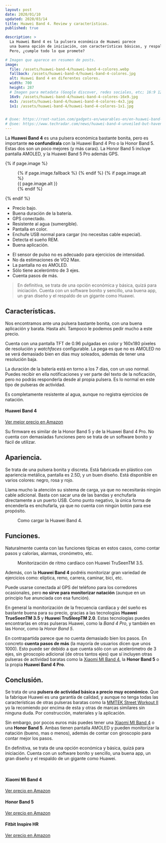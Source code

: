 ```yaml
---
layout: post
date: 2020/01/10
updated: 2020/03/14
title: Huawei Band 4. Review y características.
published: true

description: >
  La Huawei Band 4 es la pulsera económica de Huawei parece 
  una buena opción de iniciación, con características básicas, y respaldada por una gran marca. 
  Pero, ¿cumple todo lo que promete?

# Imagen que aparece en resumen de posts.
image: 
  file: /assets/huawei-band-4/huawei-band-4-colores.webp
  fallback: /assets/huawei-band-4/huawei-band-4-colores.jpg
  alt: Huawei Band 4 en diferentes colores.
  width: 700
  height: 287
  # Imagen para metadata (Google discover, redes sociales, etc; 16:9 1200x675 | 4:3 1200x900, 1100x825 | 1:1 1000x100, 900x900)
  16x9: /assets/huawei-band-4/huawei-band-4-colores-16x9.jpg
  4x3: /assets/huawei-band-4/huawei-band-4-colores-4x3.jpg
  1x1: /assets/huawei-band-4/huawei-band-4-colores-1x1.jpg


# @see: https://root-nation.com/gadgets-en/wearables-en/en-huawei-band-4-fitness-tracker-review/
# @see: https://www.techradar.com/news/huawei-band-4-unveiled-but-havent-we-seen-this-before
---
```


La **Huawei Band 4** es una pulsera económica bastante bonita, pero es importante
**no confundirala** con la Huawei Band 4 Pro o la Honor Band 5. Estas dos son un
poco mejores (y más caras). La  Honor Band 5 incluye pantalla AMOLED, y la 
Huawei Band 5 Pro además GPS.

{% if page.image %}
<figure markdown="0">
  <amp-img alt="{{ page.image.alt | default: page.title }}" layout="responsive"
           width="{{ page.image.width }}" height="{{ page.image.height }}" src="{{ page.image.file }}">
    {% if page.image.fallback %}
    <amp-img fallback alt="{{ page.img.alt | default: page.title }}" layout="responsive"
             width="{{ page.image.width }}" height="{{ page.image.height }}" src="{{ page.image.fallback }}">
    </amp-img>
    {% endif %}
  </amp-img>
  {% if page.image.alt %}
    <figcaption>
      {{ page.image.alt }}
    </figcaption>
  {% endif %}
  </figure>
{% endif %}


<div class="cuadro-comparar" markdown="0">
  <ul class="cuadro-comparar__ok">
    <li>Precio bajo.</li>
    <li>Buena duración de la batería.</li>
    <li>GPS conectado.</li>
    <li>Resistente al agua (sumergible).</li>
    <li>Pantalla en color.</li>
    <li>Enchufe USB normal para cargar (no necesitas cable especial).</li>
    <li>Detecta el sueño REM.</li>
    <li>Buena aplicación.</li>
  </ul>
  <ul class="cuadro-comparar__ko">
    <li>El sensor de pulso no es adecuado para ejercicios de intensidad.</li>
    <li>No da estimaciones de VO2 Max.</li>
    <li>La pantalla no es AMOLED.</li>
    <li>Sólo tiene acelerómtro de 3 ejes.</li>
    <li>Cuenta pasos de más.</li>
  </ul>
</div>

> En definitiva, se trata de una opción económica y básica, quizá para iniciación.
Cuenta con un software bonito y sencillo, una buena app, un gran diseño y el
respaldo de un gigante como Huawei.

## Características.

Nos encontramos ante una pulsera bastante bonita, con una buena aplicación y barata.
Hasta ahí. Tampoco le podemos pedir mucho a este precio.

Cuenta con una pantalla TFT de 0.96 pulgadas en color y 160x180 píxeles de resolución y 
*watchfaces* configurable. La pega es que no es AMOLED no se verá demasiado bien en días muy soleados,
además de tener una resolución baja.

La duración de la batería está en torno a los 7 días, con un uso normal. Puedes
recibir en ella notificaciones y ver parte del texto de la noficación, pero
no podrás responderla desde al propia pulsera. Es lo normal en este tipo de pulseras
de actividad.

Es completamente resistente al agua, aunque no registra ejercicios de natación. 


<div class="amz-row" markdown="0">
  <div></div>
  <div class="amz-row__img">
    <amp-img alt="Huawei Band 4" data-amp-auto-lightbox-disable
        width="100" height="120" layout="responsive"
        src="/assets/amz/huawei-band-4-xs.webp">
      <amp-img fallback alt="Huawei Band 4" data-amp-auto-lightbox-disable
        width="100" height="120" layout="responsive"
        src="/assets/amz/huawei-band-4-xs.jpg">
      </amp-img>
    </amp-img>
  </div>
  <div class="amz-row__btn ">
    <h4>Huawei Band 4</h4>
    <a class="btn" target="_blank"
       href="https://amzn.to/2HMnXXL">
      Ver mejor precio en Amazon
    </a>
  </div>
  <div></div>
</div>

Su firmware es similar de la Honor Band 5 y de la Huawei Band 4 Pro. No cuenta con 
demasiadas funciones pero se trata de un software bonito y fácil de utilizar.


## Apariencia.

Se trata de una pulsera bonita y discreta. Está fabricada en plástico con apariencia metálica,
pantalla es 2.5D, y un buen diseño. Está disponible en varios colores: negro, rosa y rojo.

Llama mucho la atención su sistema de carga, ya que no necesitarás ningún cable adicional.
Basta con sacar una de las bandas y enchufarla directamente a un puerto USB. Como punto 
negativo, la única forma de encenderla es enchufarla, ya que no cuenta con
ningún botón para ese propósito.


<figure markdown="0">
  <amp-img alt="Como cargar la Huawei Band 4." 
      width="700" height="287" layout="responsive"
      src="/assets/huawei-band-4/huawei-band-4-cargador.webp">
      <amp-img fallback alt="Como cargar la Huawei Band 4." 
          width="700" height="287" layout="responsive"
          src="/assets/huawei-band-4/huawei-band-4-cargador.jpg">
      </amp-img>
  </amp-img>
  <figcaption>
    Como cargar la Huawei Band 4.
  </figcaption>
</figure>


## Funciones.

Naturalmente cuenta con las funciones típicas en estos casos, como contar
pasos y calorías, alarmas, cronómetro, etc.


<figure markdown="0">
  <amp-img alt="Monitorización de ritmo cardíaco con Huawei TruSeenTM 3.5." 
      width="700" height="287" layout="responsive"
      src="/assets/huawei-band-4/huawei-band-4-monitor-ritmo-cardiaco.webp">
      <amp-img fallback alt="Monitorización de ritmo cardíaco con Huawei TruSeenTM 3.5." 
          width="700" height="287" layout="responsive"
          src="/assets/huawei-band-4/huawei-band-4-monitor-ritmo-cardiaco.jpg">
      </amp-img>
  </amp-img>
  <figcaption>
    Monitorización de ritmo cardíaco con Huawei TruSeenTM 3.5.
  </figcaption>
</figure>

Además, con la **Huawei Band 4** podréis monitorizar gran variedad de ejercicios como:
elíptica, remo, carrera, caminar, bici, etc.

Puede usarse conectada al GPS del teléfono para los corredores ocasionales, pero
**no sirve para monitorizar natación** (aunque en un principio fue anunciada con esa función).

En general la monitorización de la frecuencia cardíaca y del sueño es bastante 
buena para su precio, gracias a las tecnologías **Huawei TrueSeenTM 3.5** y 
**Huawei TruSleepTM 2.0**. Estas tecnologías puedes encontrarlas en otras pulseras
Huawei, como la *Band 4 Pro*, y también en las Honor, como la *Honor Band 5*.

En contrapartida parece que no cuenta demasiado bien los pasos. En concreto 
**cuenta pasos de más** (la mayoría de usuarios dicen que unos 1000). 
Esto puede ser debido a que cuenta sólo con un acelerómetro de 3 ejes, 
sin giroscopio adicional (de otros tantos ejes) que sí incluyen otras pulseras
de actividad baratas como la [Xiaomi MI Band 4](/pulsera-xiaomi-mi-band-4.html),
la **Honor Band 5** o la propia **Huawei Band 4 Pro**.


## Conclusión.

Se trata de una **pulsera de actividad básica a precio muy económico**. Que la fabrique
Huawei es una garantía de calidad, y aunque no tenga todas las características de otras
pulseras baratas como la [MMTEK Street Workout II](/mmtek-streek-workout-ii.html)
yo la recomiendo por encima de esta y otras de marcas similares sin ninguna duda. 
Por construcción, materiales y la aplicación.

Sin embargo, por pocos euros más puedes tener una [Xiaomi MI Band 4](/pulsera-xiaomi-mi-band-4.html)
o una **Honor Band 5**. Ambas tienen pantalla AMOLED y pueden monitorizar 
la natación (bueno, mas o menos), además de contar con giroscopio para contar
mejor los pasos.

En definitiva, se trata de una opción económica y básica, quizá para iniciación.
Cuenta con un software bonito y sencillo, una buena app, un gran diseño y el
respaldo de un gigante como Huawei.


<br>
<div class="amz_wrapper amz_wrapper--2cols" markdown="0">

  <div class="amz_cuadro">
    <h4 class="amz_cuadro__title">Xiaomi Mi Band 4</h4>
      <amp-img alt="Xiaomi Mi Band 4" 
          width="355" height="355" layout="responsive"
          src="/assets/amz/mi-band-4.webp">
        <amp-img fallback alt="Xiaomi Mi Band 4" 
          width="355" height="355" layout="responsive"
          src="/assets/amz/mi-band-4.jpg">
        </amp-img>
      </amp-img>
    <a class="btn amz_cuadro__btn" href="https://amzn.to/38NRsVk" target="_blank">
      Ver precio en Amazon
    </a>
  </div>

  <div class="amz_cuadro">
    <h4 class="amz_cuadro__title">Honor Band 5</h4>
      <amp-img alt="Honor Band 5" 
          width="355" height="355" layout="responsive"
          src="/assets/amz/honor-band-5.webp">
        <amp-img fallback alt="Honor Band 5" 
          width="355" height="355" layout="responsive"
          src="/assets/amz/honor-band-5.jpg">
        </amp-img>
      </amp-img>
    <a class="btn amz_cuadro__btn" target="_blank"
      href="https://amzn.to/38KlGbL">
      Ver precio en Amazon
    </a>
  </div>

  <div class="amz_cuadro">
    <h4 class="amz_cuadro__title">Fitbit Inspire HR</h4>
      <amp-img alt="Fitbit Inspire HR" 
          width="355" height="355" layout="responsive"
          src="/assets/amz/fitbit-inspire-hr.webp">
        <amp-img fallback alt="Fitbit Inspire HR" 
          width="355" height="355" layout="responsive"
          src="/assets/amz/fitbit-inspire-hr.jpg">
        </amp-img>
      </amp-img>
    <a class="btn amz_cuadro__btn" href="https://amzn.to/2tZd1CX" target="_blank">
      Ver precio en Amazon
    </a>
  </div>
  
</div>

<br>
<br>

